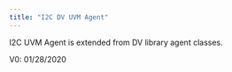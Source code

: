 ```yaml
---
title: "I2C DV UVM Agent"
---
```


I2C UVM Agent is extended from DV library agent classes.

V0: 01/28/2020
